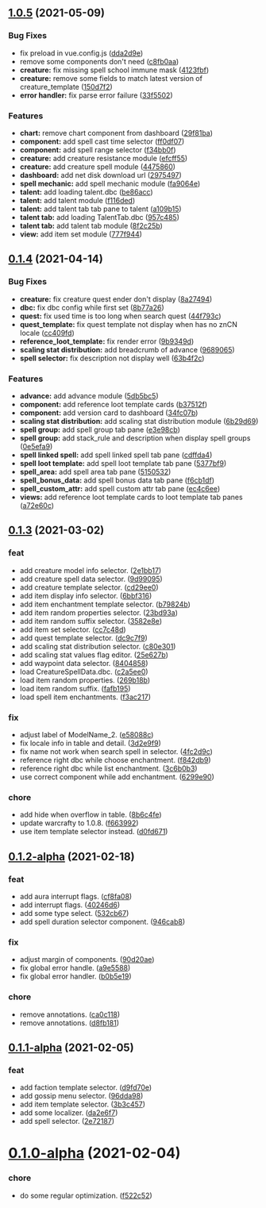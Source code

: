 ## [1.0.5](https://github.com/CalsRanna/foxy/compare/0.1.4...1.0.5) (2021-05-09)


### Bug Fixes

* fix preload in vue.config.js ([dda2d9e](https://github.com/CalsRanna/foxy/commit/dda2d9ee7978cc8c6af06893a44c5e40ee27bfa5))
* remove some components don't need ([c8fb0aa](https://github.com/CalsRanna/foxy/commit/c8fb0aa7342edc36da6f28f7c518cd974c285610))
* **creature:** fix missing spell school immune mask ([4123fbf](https://github.com/CalsRanna/foxy/commit/4123fbf872918215d10bbfec005961e8b5b866d0))
* **creature:** remove some fields to match latest version of creature_template ([150d7f2](https://github.com/CalsRanna/foxy/commit/150d7f2980a48d7d2a231b8f73927b26eaba1f20))
* **error handler:** fix parse error failure ([33f5502](https://github.com/CalsRanna/foxy/commit/33f5502638d9168968fcabe40beab60cd7e75fb8))


### Features

* **chart:** remove chart component from dashboard ([29f81ba](https://github.com/CalsRanna/foxy/commit/29f81ba7238365bf02ffe8cd2c446e2963d92fd9))
* **component:** add spell cast time selector ([ff0df07](https://github.com/CalsRanna/foxy/commit/ff0df0759d23ea1894fb4f9dd8b5bc552b3a1896))
* **component:** add spell range selector ([f34bb0f](https://github.com/CalsRanna/foxy/commit/f34bb0fab016fe656118ecb426c4d5e724d4ecb1))
* **creature:** add creature resistance module ([efcff55](https://github.com/CalsRanna/foxy/commit/efcff55a1e1083b408157ee9ac2517af346efaf0))
* **creature:** add creature spell module ([4475860](https://github.com/CalsRanna/foxy/commit/447586060ff9d3cf3aad4fd1e860546eb275b56c))
* **dashboard:** add net disk download url ([2975497](https://github.com/CalsRanna/foxy/commit/2975497b7d8d3a1b012706811a24a75ce5c7becf))
* **spell mechanic:** add spell mechanic module ([fa9064e](https://github.com/CalsRanna/foxy/commit/fa9064ebde9dec31ec92217e45d04813f5e89b58))
* **talent:** add loading talent.dbc ([be86acc](https://github.com/CalsRanna/foxy/commit/be86accb01222787ac29dc74e42b028f6e3d0687))
* **talent:** add talent module ([f116ded](https://github.com/CalsRanna/foxy/commit/f116ded61a2843433cd397d71b04b5beeb07845b))
* **talent:** add talent tab tab pane to talent ([a109b15](https://github.com/CalsRanna/foxy/commit/a109b15ee9490a3a26d09b4da21fc2e3b7697eb8))
* **talent tab:** add loading TalentTab.dbc ([957c485](https://github.com/CalsRanna/foxy/commit/957c4853c0a3ee9cef53be1e69afce5f665ffb9f))
* **talent tab:** add talent tab module ([8f2c25b](https://github.com/CalsRanna/foxy/commit/8f2c25bc6244e985a82670f5137d2e5a765cbd47))
* **view:** add item set module ([777f944](https://github.com/CalsRanna/foxy/commit/777f9445a26a9aae6cc3d20b0548466f882acb1c))



## [0.1.4](https://e.coding.net/foxcore/foxcorefoxcore/foxy/compare/0.1.3...0.1.4) (2021-04-14)


### Bug Fixes

* **creature:** fix creature quest ender don't display ([8a27494](https://e.coding.net/foxcore/foxcorefoxcore/foxy/commits/8a2749475e2cb50da4f65a6cbcc87c0ee8d64c76))
* **dbc:** fix dbc config while first set ([8b77a26](https://e.coding.net/foxcore/foxcorefoxcore/foxy/commits/8b77a26c704d815af492f7db0fa861d07c822414))
* **quest:** fix used time is too long when search quest ([44f793c](https://e.coding.net/foxcore/foxcorefoxcore/foxy/commits/44f793c5c784d395b10b129bded39eaecadfd096))
* **quest_template:** fix quest template not display when has no znCN locale ([cc409fd](https://e.coding.net/foxcore/foxcorefoxcore/foxy/commits/cc409fd60cc38846497fe1bc3ef9c6ccef0b6088))
* **reference_loot_template:** fix render error ([9b9349d](https://e.coding.net/foxcore/foxcorefoxcore/foxy/commits/9b9349d748b3c58bc6f7374d842641d09cef12ae))
* **scaling stat distribution:** add breadcrumb of advance ([9689065](https://e.coding.net/foxcore/foxcorefoxcore/foxy/commits/96890652bde32d3f9c034c68d6335cd2850fae84))
* **spell selector:** fix description not display well ([63b4f2c](https://e.coding.net/foxcore/foxcorefoxcore/foxy/commits/63b4f2c873eda5e11738d0ba8f5da7cd520757c7))


### Features

* **advance:** add advance module ([5db5bc5](https://e.coding.net/foxcore/foxcorefoxcore/foxy/commits/5db5bc58a3c1ca2f1b70e68c573750b3dfafdb8d))
* **component:** add reference loot template cards ([b37512f](https://e.coding.net/foxcore/foxcorefoxcore/foxy/commits/b37512fb1391e6fe4dbaeb391e5431dee88b0a7a))
* **component:** add version card to dashboard ([34fc07b](https://e.coding.net/foxcore/foxcorefoxcore/foxy/commits/34fc07bd3a202a58622f633caa7992ab18d21d3a))
* **scaling stat distribution:** add scaling stat distribution module ([6b29d69](https://e.coding.net/foxcore/foxcorefoxcore/foxy/commits/6b29d69e4cc867418bea7bbe3d9c8c0ce4e90a6d))
* **spell group:** add spell group tab pane ([e3e98cb](https://e.coding.net/foxcore/foxcorefoxcore/foxy/commits/e3e98cb4d116c5d0b5465e946529c06385787759))
* **spell group:** add stack_rule and description when display spell groups ([0e5efa9](https://e.coding.net/foxcore/foxcorefoxcore/foxy/commits/0e5efa99777c3298d73f1b5645c0ed57a231084d))
* **spell linked spell:** add spell linked spell tab pane ([cdffda4](https://e.coding.net/foxcore/foxcorefoxcore/foxy/commits/cdffda40096ac97c9d3383fd9388916827eed711))
* **spell loot template:** add spell loot template tab pane ([5377bf9](https://e.coding.net/foxcore/foxcorefoxcore/foxy/commits/5377bf979bbd7ba0b89d0dcc1337d100cba5b2d6))
* **spell_area:** add spell area tab pane ([5150532](https://e.coding.net/foxcore/foxcorefoxcore/foxy/commits/5150532208085136c33a4a1ee6f74c1cd7a67610))
* **spell_bonus_data:** add spell bonus data tab pane ([f6cb1df](https://e.coding.net/foxcore/foxcorefoxcore/foxy/commits/f6cb1dfc0a345e064e959d03eb04c475fd68083f))
* **spell_custom_attr:** add spell custom attr tab pane ([ec4c6ee](https://e.coding.net/foxcore/foxcorefoxcore/foxy/commits/ec4c6ee0fd7847594103b76ddbeb54049cac3a51))
* **views:** add reference loot template cards to loot template tab panes ([a72e60c](https://e.coding.net/foxcore/foxcorefoxcore/foxy/commits/a72e60c4e78a8955f9dad35b06c45e84c5058be3))



## [0.1.3](https://github.com/CalsRanna/foxy/compare/0.1.2-alpha...0.1.3) (2021-03-02)

### feat

- add creature model info selector. ([2e1bb17](https://github.com/CalsRanna/foxy/commit/2e1bb17fab8b2f68e4cf87d4ce35a5f5a6b74118))
- add creature spell data selector. ([9d99095](https://github.com/CalsRanna/foxy/commit/9d99095278ae53f3cd2f55c40ea9a4b3ef43da96))
- add creature template selector. ([cd29ee0](https://github.com/CalsRanna/foxy/commit/cd29ee011cd7bd37a7a31fa488bb7c83bb613731))
- add item display info selector. ([6bbf316](https://github.com/CalsRanna/foxy/commit/6bbf316b43876a7d084862b96d99212dc391c9e4))
- add item enchantment template selector. ([b79824b](https://github.com/CalsRanna/foxy/commit/b79824bfa9d16c91c171a05d9cadd5a6a981bfe0))
- add item random properties selector. ([23bd93a](https://github.com/CalsRanna/foxy/commit/23bd93a76dbd3eac0987615165e78781a4314ab7))
- add item random suffix selector. ([3582e8e](https://github.com/CalsRanna/foxy/commit/3582e8e3b2fe348d6ee38813dae885d684d8c8bc))
- add item set selector. ([cc7c48d](https://github.com/CalsRanna/foxy/commit/cc7c48d1fcea6f871bd707a73ce437b25d3db641))
- add quest template selector. ([dc9c7f9](https://github.com/CalsRanna/foxy/commit/dc9c7f98ec966fd250b7e264c444d817fce0875d))
- add scaling stat distribution selector. ([c80e301](https://github.com/CalsRanna/foxy/commit/c80e30160f3b706e399786a7be72f4308aee079d))
- add scaling stat values flag editor. ([25e627b](https://github.com/CalsRanna/foxy/commit/25e627b605949ed8b878fcf5b7d72e70b2235347))
- add waypoint data selector. ([8404858](https://github.com/CalsRanna/foxy/commit/840485823dd8a2cdc290e28605f5c292b165701d))
- load CreatureSpellData.dbc. ([c2a5ee0](https://github.com/CalsRanna/foxy/commit/c2a5ee0699966d65f9a70c0f1269c58904867f8f))
- load item random properties. ([269b18b](https://github.com/CalsRanna/foxy/commit/269b18b7845f876af66366a23863cefb01fae422))
- load item random suffix. ([fafb195](https://github.com/CalsRanna/foxy/commit/fafb1951f8538c7f8f93e21eed5c8a9bed683ee3))
- load spell item enchantments. ([f3ac217](https://github.com/CalsRanna/foxy/commit/f3ac217a067a1f68eeaec8b8744826675f3cd226))

### fix

- adjust label of ModelName_2. ([e58088c](https://github.com/CalsRanna/foxy/commit/e58088c936d66d6024638d62092865f058b187ff))
- fix locale info in table and detail. ([3d2e9f9](https://github.com/CalsRanna/foxy/commit/3d2e9f90529fedd601e14dd34a851859c724755c))
- fix name not work when search spell in selector. ([4fc2d9c](https://github.com/CalsRanna/foxy/commit/4fc2d9cc08ad4620c3029d1f46d4745513e2c69c))
- reference right dbc while choose enchantment. ([f842db9](https://github.com/CalsRanna/foxy/commit/f842db9d9259d7d84833d75906ecc2fc4c74f263))
- reference right dbc while list enchantment. ([3c6b0b3](https://github.com/CalsRanna/foxy/commit/3c6b0b3135d03202b1c02111fbd0b2e082a003cf))
- use correct component while add enchantment. ([6299e90](https://github.com/CalsRanna/foxy/commit/6299e90490c1c4cc87c59fe2f098622cdb7bf403))

### chore

- add hide when overflow in table. ([8b6c4fe](https://github.com/CalsRanna/foxy/commit/8b6c4fe0d85f93cd033aae44cb3011cdaaeaaf84))
- update warcrafty to 1.0.8. ([f663992](https://github.com/CalsRanna/foxy/commit/f663992616b6544093e4ab61568cff269457ac0c))
- use item template selector instead. ([d0fd671](https://github.com/CalsRanna/foxy/commit/d0fd67190ffe674ab89f20ef71da1faf72c18bc8))

## [0.1.2-alpha](https://github.com/CalsRanna/foxy/compare/0.1.1-alpha...0.1.2-alpha) (2021-02-18)

### feat

- add aura interrupt flags. ([cf8fa08](https://github.com/CalsRanna/foxy/commit/cf8fa08e4bf510619c8d085ea8589b3d3e3a2d4f))
- add interrupt flags. ([40246d6](https://github.com/CalsRanna/foxy/commit/40246d69e188cb220f345dd93b065cf92059ebd8))
- add some type select. ([532cb67](https://github.com/CalsRanna/foxy/commit/532cb679b3f65dc4f38c7d0d5011043730eb75de))
- add spell duration selector component. ([946cab8](https://github.com/CalsRanna/foxy/commit/946cab8488e4098688e23c38b422720713362dcb))

### fix

- adjust margin of components. ([90d20ae](https://github.com/CalsRanna/foxy/commit/90d20ae9b2ecbcf4c0e6f6dea45fb2f1609218f2))
- fix global error handle. ([a9e5588](https://github.com/CalsRanna/foxy/commit/a9e558826d91cf812c73fb8a48736a6e4264d861))
- fix global error handler. ([b0b5e19](https://github.com/CalsRanna/foxy/commit/b0b5e1901878eed7ea75d42d7e1868f9f78d5250))

### chore

- remove annotations. ([ca0c118](https://github.com/CalsRanna/foxy/commit/ca0c11834028e9fda7b71a4457218407aeaec9b4))
- remove annotations. ([d8fb181](https://github.com/CalsRanna/foxy/commit/d8fb1818f520b946df7797ae67afb7779b1fe4d7))

## [0.1.1-alpha](https://github.com/CalsRanna/foxy/compare/0.1.0-alpha...0.1.1-alpha) (2021-02-05)

### feat

- add faction template selector. ([d9fd70e](https://github.com/CalsRanna/foxy/commit/d9fd70edb6bfe1fdad6f0a79b9f0337993b7539a))
- add gossip menu selector. ([96dda98](https://github.com/CalsRanna/foxy/commit/96dda989a681ca9ea881df9b954c92329c9b326f))
- add item template selector. ([3b3c457](https://github.com/CalsRanna/foxy/commit/3b3c457f819e8c4df8b82d3228b3929dec605487))
- add some localizer. ([da2e6f7](https://github.com/CalsRanna/foxy/commit/da2e6f74bb1403838dc6dfa07d32f01523c9259d))
- add spell selector. ([2e72187](https://github.com/CalsRanna/foxy/commit/2e721878877270843d46e51b9ee866b97ad57094))

# [0.1.0-alpha](https://github.com/CalsRanna/foxy/compare/f522c5266d00e3023dd565739804ea8fc227ab8f...0.1.0-alpha) (2021-02-04)

### chore

- do some regular optimization. ([f522c52](https://github.com/CalsRanna/foxy/commit/f522c5266d00e3023dd565739804ea8fc227ab8f))
